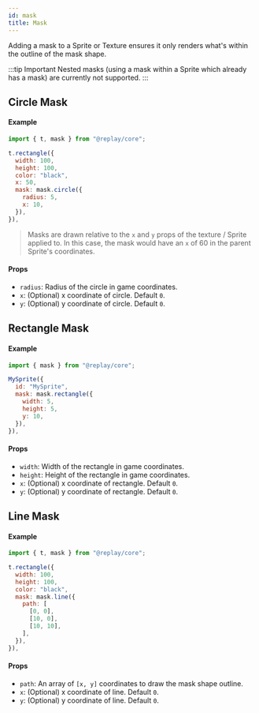 ```yaml
---
id: mask
title: Mask
---
```


Adding a mask to a Sprite or Texture ensures it only renders what's within the outline of the mask shape.

:::tip Important
Nested masks (using a mask within a Sprite which already has a mask) are currently not supported.
:::

## Circle Mask

#### Example

```js {7-10}
import { t, mask } from "@replay/core";

t.rectangle({
  width: 100,
  height: 100,
  color: "black",
  x: 50,
  mask: mask.circle({
    radius: 5,
    x: 10,
  }),
}),
```

> Masks are drawn relative to the `x` and `y` props of the texture / Sprite applied to. In this case, the mask would have an `x` of 60 in the parent Sprite's coordinates.

#### Props

- `radius`: Radius of the circle in game coordinates.
- `x`: (Optional) x coordinate of circle. Default `0`.
- `y`: (Optional) y coordinate of circle. Default `0`.

## Rectangle Mask

#### Example

```js {5-9}
import { mask } from "@replay/core";

MySprite({
  id: "MySprite",
  mask: mask.rectangle({
    width: 5,
    height: 5,
    y: 10,
  }),
}),
```

#### Props

- `width`: Width of the rectangle in game coordinates.
- `height`: Height of the rectangle in game coordinates.
- `x`: (Optional) x coordinate of rectangle. Default `0`.
- `y`: (Optional) y coordinate of rectangle. Default `0`.

## Line Mask

#### Example

```js {7-13}
import { t, mask } from "@replay/core";

t.rectangle({
  width: 100,
  height: 100,
  color: "black",
  mask: mask.line({
    path: [
      [0, 0],
      [10, 0],
      [10, 10],
    ],
  }),
}),
```

#### Props

- `path`: An array of `[x, y]` coordinates to draw the mask shape outline.
- `x`: (Optional) x coordinate of line. Default `0`.
- `y`: (Optional) y coordinate of line. Default `0`.

